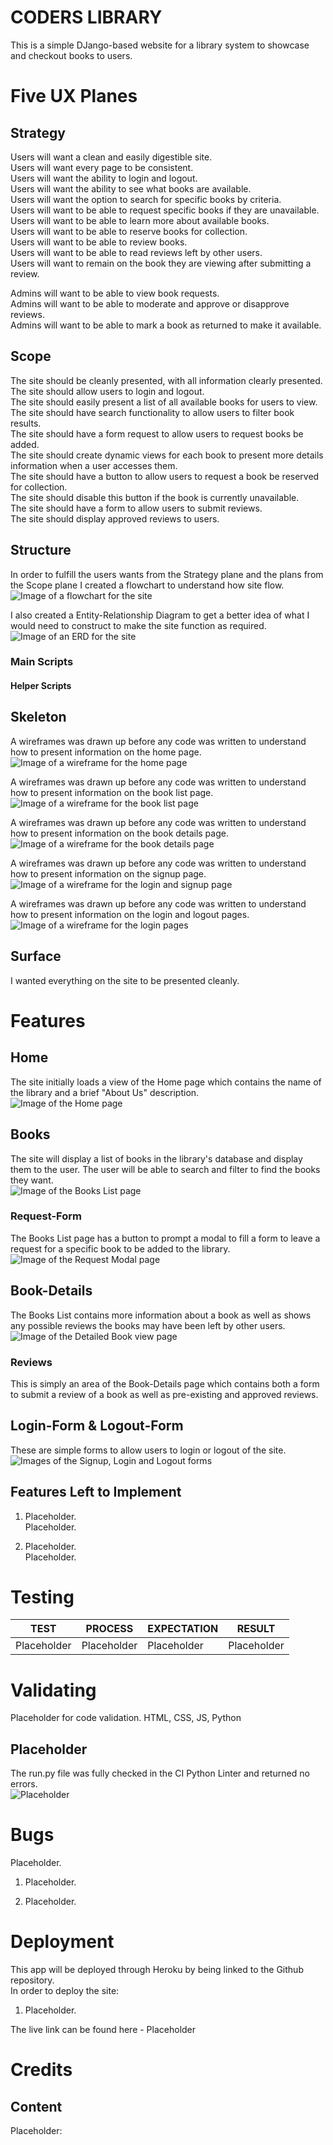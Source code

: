 
# CODERS LIBRARY
This is a simple DJango-based website for a library system to showcase and checkout books to users.

# Five UX Planes

## Strategy

Users will want a clean and easily digestible site.<br>
Users will want every page to be consistent.<br>
Users will want the ability to login and logout.<br>
Users will want the ability to see what books are available.<br>
Users will want the option to search for specific books by criteria.<br>
Users will want to be able to request specific books if they are unavailable.<br>
Users will want to be able to learn more about available books.<br>
Users will want to be able to reserve books for collection.<br>
Users will want to be able to review books.<br>
Users will want to be able to read reviews left by other users.<br>
Users will want to remain on the book they are viewing after submitting a review.<br>

Admins will want to be able to view book requests.<br>
Admins will want to be able to moderate and approve or disapprove reviews.<br>
Admins will want to be able to mark a book as returned to make it available.<br>

## Scope

The site should be cleanly presented, with all information clearly presented.<br>
The site should allow users to login and logout.<br>
The site should easily present a list of all available books for users to view.<br>
The site should have search functionality to allow users to filter book results.<br>
The site should have a form request to allow users to request books be added.<br>
The site should create dynamic views for each book to present more details information when a user accesses them.<br>
The site should have a button to allow users to request a book be reserved for collection.<br>
The site should disable this button if the book is currently unavailable.<br>
The site should have a form to allow users to submit reviews.<br>
The site should display approved reviews to users.

## Structure

In order to fulfill the users wants from the Strategy plane and the plans from the Scope plane I created a flowchart to understand how site flow.<br>
![Image of a flowchart for the site](README-Images/PP4-FlowChart.png)

I also created a Entity-Relationship Diagram to get a better idea of what I would need to construct to make the site function as required.<br>
![Image of an ERD for the site](README-Images/PP4-ERD.png)

### Main Scripts



#### Helper Scripts



## Skeleton

A wireframes was drawn up before any code was written to understand how to present information on the home page.<br>
![Image of a wireframe for the home page](README-Images/PP4-Home-Page-Wired.png)

A wireframes was drawn up before any code was written to understand how to present information on the book list page.<br>
![Image of a wireframe for the book list page](README-Images/PP4-Book-Page-Wired.png)

A wireframes was drawn up before any code was written to understand how to present information on the book details page.<br>
![Image of a wireframe for the book details page](README-Images/PP4-Book-Details-Page-Wired.png)

A wireframes was drawn up before any code was written to understand how to present information on the signup page.<br>
![Image of a wireframe for the login and signup page](README-Images/PP4-Sign-Up-Page-Wired.png)

A wireframes was drawn up before any code was written to understand how to present information on the login and logout pages.<br>
![Image of a wireframe for the login pages](README-Images/PP4-Sign-Out-Page-Wired.png)

## Surface

I wanted everything on the site to be presented cleanly.<br>

# Features

## Home
The site initially loads a view of the Home page which contains the name of the library and a brief "About Us" description.<br>
![Image of the Home page]()

## Books
The site will display a list of books in the library's database and display them to the user. The user will be able to search and filter to find the books they want.<br>
![Image of the Books List page]()

### Request-Form
The Books List page has a button to prompt a modal to fill a form to leave a request for a specific book to be added to the library.<br>
![Image of the Request Modal page]()

## Book-Details
The Books List contains more information about a book as well as shows any possible reviews the books may have been left by other users.<br>
![Image of the Detailed Book view page]()

### Reviews
This is simply an area of the Book-Details page which contains both a form to submit a review of a book as well as pre-existing and approved reviews.<br>

## Login-Form & Logout-Form
These are simple forms to allow users to login or logout of the site.<br>
![Images of the Signup, Login and Logout forms]()




## Features Left to Implement

1. Placeholder.<br>
    Placeholder.<br>

2. Placeholder.<br>
    Placeholder.<br>

# Testing


|TEST|PROCESS|EXPECTATION|RESULT|
|--|--|--|--|
| Placeholder | Placeholder | Placeholder | Placeholder |


# Validating

Placeholder for code validation. HTML, CSS, JS, Python

## Placeholder
The run.py file was fully checked in the CI Python Linter and returned no errors.<br>
![Placeholder]()

# Bugs

Placeholder.<br>

1. Placeholder.<br>

2. Placeholder.<br>

# Deployment

This app will be deployed through Heroku by being linked to the Github repository.<br>
In order to deploy the site:<br>

1. Placeholder.<br>

The live link can be found here - Placeholder

# Credits

## Content
Placeholder:<br>
